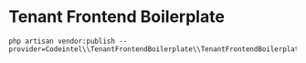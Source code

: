 # Tenant Frontend Boilerplate


```
php artisan vendor:publish --provider=Codeintel\\TenantFrontendBoilerplate\\TenantFrontendBoilerplateServiceProvider
```

